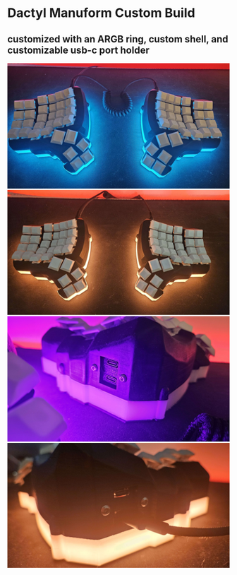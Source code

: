 # Dactyl Manuform Custom Build

## customized with an ARGB ring, custom shell, and customizable usb-c port holder




![blue top view of keyboard](pictures/blue%20top%20view.jpg)
![orange top view of keyboard](pictures/orange%20top%20view.jpg)
![view of custom port with purple lighting](pictures/purple%20port.jpg)
![view of custom port with orange lighting](pictures/orange%20port.jpg)